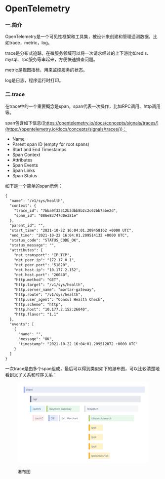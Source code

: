# OpenTelemetry

### 一.简介

OpenTelemetry是一个可见性框架和工具集，被设计来创建和管理遥测数据，比如trace，metric，log。

trace是分布式追踪，在微服务领域可以将一次请求经过的上下游比如redis、mysql、rpc服务等串起来，方便快速排查问题。

metric是视图指标，用来监控服务的状态。

log是日志，程序运行时打印。

### 二.trace

在trace中的一个重要概念是span，span代表一次操作，比如RPC调用、http调用等。

span包含如下信息([https://opentelemetry.io/docs/concepts/signals/traces/](https://opentelemetry.io/docs/concepts/signals/traces/))：

* Name
* Parent span ID (empty for root spans)
* Start and End Timestamps
* Span Context
* Attributes
* Span Events
* Span Links
* Span Status

如下是一个简单的span示例：

```
{
  "name": "/v1/sys/health",
  "context": {
    "trace_id": "7bba9f33312b3dbb8b2c2c62bb7abe2d",
    "span_id": "086e83747d0e381e"
  },
  "parent_id": "",
  "start_time": "2021-10-22 16:04:01.209458162 +0000 UTC",
  "end_time": "2021-10-22 16:04:01.209514132 +0000 UTC",
  "status_code": "STATUS_CODE_OK",
  "status_message": "",
  "attributes": {
    "net.transport": "IP.TCP",
    "net.peer.ip": "172.17.0.1",
    "net.peer.port": "51820",
    "net.host.ip": "10.177.2.152",
    "net.host.port": "26040",
    "http.method": "GET",
    "http.target": "/v1/sys/health",
    "http.server_name": "mortar-gateway",
    "http.route": "/v1/sys/health",
    "http.user_agent": "Consul Health Check",
    "http.scheme": "http",
    "http.host": "10.177.2.152:26040",
    "http.flavor": "1.1"
  },
  "events": [
    {
      "name": "",
      "message": "OK",
      "timestamp": "2021-10-22 16:04:01.209512872 +0000 UTC"
    }
  ]
}
```

一次trace是由多个span组成，最后可以得到类似如下的瀑布图，可以比较清楚地看到父子关系和时序关系：

<figure><img src="../../.gitbook/assets/image (4) (1) (1) (1).png" alt=""><figcaption><p>瀑布图</p></figcaption></figure>
